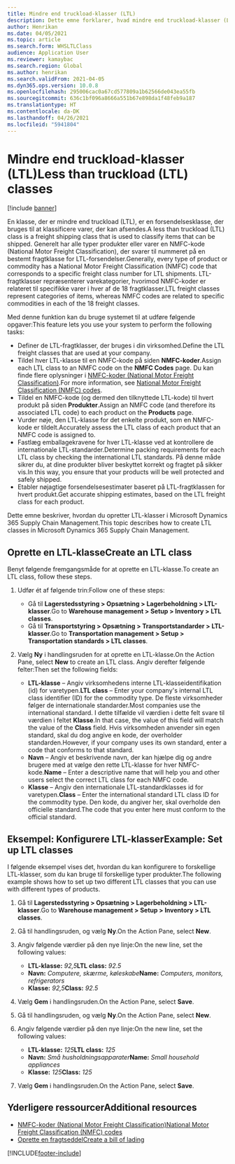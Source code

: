 ```yaml
---
title: Mindre end truckload-klasser (LTL)
description: Dette emne forklarer, hvad mindre end truckload-klasser (LTL) er, og beskriver, hvordan de konfigureres i Microsoft Dynamics 365 Supply Chain Management.
author: Henrikan
ms.date: 04/05/2021
ms.topic: article
ms.search.form: WHSLTLClass
audience: Application User
ms.reviewer: kamaybac
ms.search.region: Global
ms.author: henrikan
ms.search.validFrom: 2021-04-05
ms.dyn365.ops.version: 10.0.8
ms.openlocfilehash: 295006cac0a67cd577809a1b62566de043ea55fb
ms.sourcegitcommit: 636c1bf096a8666a551b67e898da1f48feb9a187
ms.translationtype: HT
ms.contentlocale: da-DK
ms.lasthandoff: 04/26/2021
ms.locfileid: "5941804"
---
```

# <a name="less-than-truckload-ltl-classes"></a><span data-ttu-id="5dd0a-103">Mindre end truckload-klasser (LTL)</span><span class="sxs-lookup"><span data-stu-id="5dd0a-103">Less than truckload (LTL) classes</span></span>

[!include [banner](../includes/banner.md)]

<span data-ttu-id="5dd0a-104">En klasse, der er mindre end truckload (LTL), er en forsendelsesklasse, der bruges til at klassificere varer, der kan afsendes.</span><span class="sxs-lookup"><span data-stu-id="5dd0a-104">A less than truckload (LTL) class is a freight shipping class that is used to classify items that can be shipped.</span></span> <span data-ttu-id="5dd0a-105">Generelt har alle typer produkter eller varer en NMFC-kode (National Motor Freight Classification), der svarer til nummeret på en bestemt fragtklasse for LTL-forsendelser.</span><span class="sxs-lookup"><span data-stu-id="5dd0a-105">Generally, every type of product or commodity has a National Motor Freight Classification (NMFC) code that corresponds to a specific freight class number for LTL shipments.</span></span> <span data-ttu-id="5dd0a-106">LTL-fragtklasser repræsenterer varekategorier, hvorimod NMFC-koder er relateret til specifikke varer i hver af de 18 fragtklasser.</span><span class="sxs-lookup"><span data-stu-id="5dd0a-106">LTL freight classes represent categories of items, whereas NMFC codes are related to specific commodities in each of the 18 freight classes.</span></span>

<span data-ttu-id="5dd0a-107">Med denne funktion kan du bruge systemet til at udføre følgende opgaver:</span><span class="sxs-lookup"><span data-stu-id="5dd0a-107">This feature lets you use your system to perform the following tasks:</span></span>

- <span data-ttu-id="5dd0a-108">Definer de LTL-fragtklasser, der bruges i din virksomhed.</span><span class="sxs-lookup"><span data-stu-id="5dd0a-108">Define the LTL freight classes that are used at your company.</span></span>
- <span data-ttu-id="5dd0a-109">Tildel hver LTL-klasse til en NMFC-kode på siden **NMFC-koder**.</span><span class="sxs-lookup"><span data-stu-id="5dd0a-109">Assign each LTL class to an NMFC code on the **NMFC Codes** page.</span></span> <span data-ttu-id="5dd0a-110">Du kan finde flere oplysninger i [NMFC-koder (National Motor Freight Classification)](nmfc-codes.md).</span><span class="sxs-lookup"><span data-stu-id="5dd0a-110">For more information, see [National Motor Freight Classification (NMFC) codes](nmfc-codes.md).</span></span>
- <span data-ttu-id="5dd0a-111">Tildel en NMFC-kode (og dermed den tilknyttede LTL-kode) til hvert produkt på siden **Produkter**.</span><span class="sxs-lookup"><span data-stu-id="5dd0a-111">Assign an NMFC code (and therefore its associated LTL code) to each product on the **Products** page.</span></span>
- <span data-ttu-id="5dd0a-112">Vurder nøje, den LTL-klasse for det enkelte produkt, som en NMFC-kode er tildelt.</span><span class="sxs-lookup"><span data-stu-id="5dd0a-112">Accurately assess the LTL class of each product that an NMFC code is assigned to.</span></span>
- <span data-ttu-id="5dd0a-113">Fastlæg emballagekravene for hver LTL-klasse ved at kontrollere de internationale LTL-standarder.</span><span class="sxs-lookup"><span data-stu-id="5dd0a-113">Determine packing requirements for each LTL class by checking the international LTL standards.</span></span> <span data-ttu-id="5dd0a-114">På denne måde sikrer du, at dine produkter bliver beskyttet korrekt og fragtet på sikker vis.</span><span class="sxs-lookup"><span data-stu-id="5dd0a-114">In this way, you ensure that your products will be well protected and safely shipped.</span></span>
- <span data-ttu-id="5dd0a-115">Etabler nøjagtige forsendelsesestimater baseret på LTL-fragtklassen for hvert produkt.</span><span class="sxs-lookup"><span data-stu-id="5dd0a-115">Get accurate shipping estimates, based on the LTL freight class for each product.</span></span>

<span data-ttu-id="5dd0a-116">Dette emne beskriver, hvordan du opretter LTL-klasser i Microsoft Dynamics 365 Supply Chain Management.</span><span class="sxs-lookup"><span data-stu-id="5dd0a-116">This topic describes how to create LTL classes in Microsoft Dynamics 365 Supply Chain Management.</span></span>

## <a name="create-an-ltl-class"></a><span data-ttu-id="5dd0a-117">Oprette en LTL-klasse</span><span class="sxs-lookup"><span data-stu-id="5dd0a-117">Create an LTL class</span></span>

<span data-ttu-id="5dd0a-118">Benyt følgende fremgangsmåde for at oprette en LTL-klasse.</span><span class="sxs-lookup"><span data-stu-id="5dd0a-118">To create an LTL class, follow these steps.</span></span>

1. <span data-ttu-id="5dd0a-119">Udfør ét af følgende trin:</span><span class="sxs-lookup"><span data-stu-id="5dd0a-119">Follow one of these steps:</span></span>

    - <span data-ttu-id="5dd0a-120">Gå til **Lagerstedsstyring \> Opsætning \> Lagerbeholdning \> LTL-klasser**.</span><span class="sxs-lookup"><span data-stu-id="5dd0a-120">Go to **Warehouse management \> Setup \> Inventory \> LTL classes**.</span></span>
    - <span data-ttu-id="5dd0a-121">Gå til **Transportstyring \> Opsætning \> Transportstandarder \> LTL-klasser**.</span><span class="sxs-lookup"><span data-stu-id="5dd0a-121">Go to **Transportation management \> Setup \> Transportation standards \> LTL classes**.</span></span>

2. <span data-ttu-id="5dd0a-122">Vælg **Ny** i handlingsruden for at oprette en LTL-klasse.</span><span class="sxs-lookup"><span data-stu-id="5dd0a-122">On the Action Pane, select **New** to create an LTL class.</span></span> <span data-ttu-id="5dd0a-123">Angiv derefter følgende felter:</span><span class="sxs-lookup"><span data-stu-id="5dd0a-123">Then set the following fields:</span></span>

    - <span data-ttu-id="5dd0a-124">**LTL-klasse** – Angiv virksomhedens interne LTL-klasseidentifikation (id) for varetypen.</span><span class="sxs-lookup"><span data-stu-id="5dd0a-124">**LTL class** – Enter your company's internal LTL class identifier (ID) for the commodity type.</span></span> <span data-ttu-id="5dd0a-125">De fleste virksomheder følger de internationale standarder.</span><span class="sxs-lookup"><span data-stu-id="5dd0a-125">Most companies use the international standard.</span></span> <span data-ttu-id="5dd0a-126">I dette tilfælde vil værdien i dette felt svare til værdien i feltet **Klasse**.</span><span class="sxs-lookup"><span data-stu-id="5dd0a-126">In that case, the value of this field will match the value of the **Class** field.</span></span> <span data-ttu-id="5dd0a-127">Hvis virksomheden anvender sin egen standard, skal du dog angive en kode, der overholder standarden.</span><span class="sxs-lookup"><span data-stu-id="5dd0a-127">However, if your company uses its own standard, enter a code that conforms to that standard.</span></span>
    - <span data-ttu-id="5dd0a-128">**Navn** – Angiv et beskrivende navn, der kan hjælpe dig og andre brugere med at vælge den rette LTL-klasse for hver NMFC-kode.</span><span class="sxs-lookup"><span data-stu-id="5dd0a-128">**Name** – Enter a descriptive name that will help you and other users select the correct LTL class for each NMFC code.</span></span>
    - <span data-ttu-id="5dd0a-129">**Klasse** – Angiv den internationale LTL-standardklasses id for varetypen.</span><span class="sxs-lookup"><span data-stu-id="5dd0a-129">**Class** – Enter the international standard LTL class ID for the commodity type.</span></span> <span data-ttu-id="5dd0a-130">Den kode, du angiver her, skal overholde den officielle standard.</span><span class="sxs-lookup"><span data-stu-id="5dd0a-130">The code that you enter here must conform to the official standard.</span></span>

## <a name="example-set-up-ltl-classes"></a><span data-ttu-id="5dd0a-131">Eksempel: Konfigurere LTL-klasser</span><span class="sxs-lookup"><span data-stu-id="5dd0a-131">Example: Set up LTL classes</span></span>

<span data-ttu-id="5dd0a-132">I følgende eksempel vises det, hvordan du kan konfigurere to forskellige LTL-klasser, som du kan bruge til forskellige typer produkter.</span><span class="sxs-lookup"><span data-stu-id="5dd0a-132">The following example shows how to set up two different LTL classes that you can use with different types of products.</span></span>

1. <span data-ttu-id="5dd0a-133">Gå til **Lagerstedsstyring \> Opsætning \> Lagerbeholdning \> LTL-klasser**.</span><span class="sxs-lookup"><span data-stu-id="5dd0a-133">Go to **Warehouse management \> Setup \> Inventory \> LTL classes**.</span></span>
1. <span data-ttu-id="5dd0a-134">Gå til handlingsruden, og vælg **Ny**.</span><span class="sxs-lookup"><span data-stu-id="5dd0a-134">On the Action Pane, select **New**.</span></span>
1. <span data-ttu-id="5dd0a-135">Angiv følgende værdier på den nye linje:</span><span class="sxs-lookup"><span data-stu-id="5dd0a-135">On the new line, set the following values:</span></span>

    - <span data-ttu-id="5dd0a-136">**LTL-klasse:** *92,5*</span><span class="sxs-lookup"><span data-stu-id="5dd0a-136">**LTL class:** *92.5*</span></span>
    - <span data-ttu-id="5dd0a-137">**Navn:** *Computere, skærme, køleskabe*</span><span class="sxs-lookup"><span data-stu-id="5dd0a-137">**Name:** *Computers, monitors, refrigerators*</span></span>
    - <span data-ttu-id="5dd0a-138">**Klasse:** *92,5*</span><span class="sxs-lookup"><span data-stu-id="5dd0a-138">**Class:** *92.5*</span></span>

1. <span data-ttu-id="5dd0a-139">Vælg **Gem** i handlingsruden.</span><span class="sxs-lookup"><span data-stu-id="5dd0a-139">On the Action Pane, select **Save**.</span></span>
1. <span data-ttu-id="5dd0a-140">Gå til handlingsruden, og vælg **Ny**.</span><span class="sxs-lookup"><span data-stu-id="5dd0a-140">On the Action Pane, select **New**.</span></span>
1. <span data-ttu-id="5dd0a-141">Angiv følgende værdier på den nye linje:</span><span class="sxs-lookup"><span data-stu-id="5dd0a-141">On the new line, set the following values:</span></span>

    - <span data-ttu-id="5dd0a-142">**LTL-klasse:** *125*</span><span class="sxs-lookup"><span data-stu-id="5dd0a-142">**LTL class:** *125*</span></span>
    - <span data-ttu-id="5dd0a-143">**Navn:** *Små husholdningsapparater*</span><span class="sxs-lookup"><span data-stu-id="5dd0a-143">**Name:** *Small household appliances*</span></span>
    - <span data-ttu-id="5dd0a-144">**Klasse:** *125*</span><span class="sxs-lookup"><span data-stu-id="5dd0a-144">**Class:** *125*</span></span>

1. <span data-ttu-id="5dd0a-145">Vælg **Gem** i handlingsruden.</span><span class="sxs-lookup"><span data-stu-id="5dd0a-145">On the Action Pane, select **Save**.</span></span>

## <a name="additional-resources"></a><span data-ttu-id="5dd0a-146">Yderligere ressourcer</span><span class="sxs-lookup"><span data-stu-id="5dd0a-146">Additional resources</span></span>

- [<span data-ttu-id="5dd0a-147">NMFC-koder (National Motor Freight Classification)</span><span class="sxs-lookup"><span data-stu-id="5dd0a-147">National Motor Freight Classification (NMFC) codes</span></span>](nmfc-codes.md)
- [<span data-ttu-id="5dd0a-148">Oprette en fragtseddel</span><span class="sxs-lookup"><span data-stu-id="5dd0a-148">Create a bill of lading</span></span>](create-bill-of-lading.md)

[!INCLUDE[footer-include](../../includes/footer-banner.md)]
